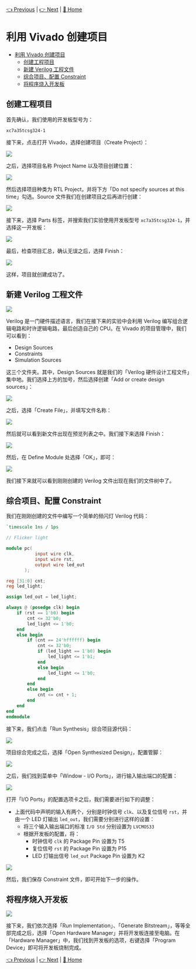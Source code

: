 [👈 Previous](./1-1_Installation.md) | [👉 Next](./1-3_Editor.md) | [🚩 Home](../README.md)

# 利用 Vivado 创建项目

- [利用 Vivado 创建项目](#%e5%88%a9%e7%94%a8-vivado-%e5%88%9b%e5%bb%ba%e9%a1%b9%e7%9b%ae)
  - [创建工程项目](#%e5%88%9b%e5%bb%ba%e5%b7%a5%e7%a8%8b%e9%a1%b9%e7%9b%ae)
  - [新建 Verilog 工程文件](#%e6%96%b0%e5%bb%ba-verilog-%e5%b7%a5%e7%a8%8b%e6%96%87%e4%bb%b6)
  - [综合项目、配置 Constraint](#%e7%bb%bc%e5%90%88%e9%a1%b9%e7%9b%ae%e9%85%8d%e7%bd%ae-constraint)
  - [将程序烧入开发板](#%e5%b0%86%e7%a8%8b%e5%ba%8f%e7%83%a7%e5%85%a5%e5%bc%80%e5%8f%91%e6%9d%bf)

## 创建工程项目

首先确认，我们使用的开发板型号为：

```
xc7a35tcsg324-1
```

接下来，点击打开 Vivado，选择创建项目（Create Project）：

![](https://i.loli.net/2019/08/27/JUIuQGpcLMg4aAi.png)

之后，选择项目名称 Project Name 以及项目创建位置：

![](https://i.loli.net/2019/08/27/vgeTp9wc6lHiGLy.png)

然后选择项目种类为 RTL Project，并将下方「Do not specify sources at this time」勾选。Source 文件我们在创建项目之后再进行创建：

![](https://i.loli.net/2019/08/27/dTZmjKGJcsNDViR.png)

接下来，选择 Parts 标签，并搜索我们实验使用开发板型号 `xc7a35tcsg324-1`，并选择这一开发板：

![](https://i.loli.net/2019/08/27/nEWkuFKgcAIDNx8.png)

最后，检查项目汇总，确认无误之后，选择 Finish：

![](https://i.loli.net/2019/08/27/HdPn3gvibyMJ1QA.png)

这样，项目就创建成功了。

## 新建 Verilog 工程文件

![](https://i.loli.net/2019/08/27/wORYmygshMWFTdj.png)

Verilog 是一门硬件描述语言，我们在接下来的实验中会利用 Verilog 编写组合逻辑电路和时许逻辑电路，最后创造自己的 CPU。在 Vivado 的项目管理中，我们可以看到：

- Design Sources
- Constraints
- Simulation Sources

这三个文件夹。其中，Design Sources 就是我们的「Verilog 硬件设计工程文件」集中地。我们选择上方的加号，然后选择创建「Add or create design sources」：

![](https://i.loli.net/2019/08/27/jl7azF6ECwUHDkM.png)

之后，选择「Create File」，并填写文件名称：

![](https://i.loli.net/2019/08/27/bu6QH1R3ZmiJxFP.png)

然后就可以看到新文件出现在预览列表之中。我们接下来选择 Finish：

![](https://i.loli.net/2019/08/27/2GPuFwxOCqKMUka.png)

然后，在 Define Module 处选择「OK」，即可：

![](https://i.loli.net/2019/08/27/CXoWtlLOdFanBsx.png)

我们接下来就可以看到刚刚创建的 Verilog 文件出现在我们的文件树中了。

## 综合项目、配置 Constraint

我们在刚刚创建的文件中编写一个简单的频闪灯 Verilog 代码：

```verilog
`timescale 1ns / 1ps

// Flicker light

module pc(
           input wire clk,
           input wire rst,
           output wire led_out
       );

reg [31:0] cnt;
reg led_light;

assign led_out = led_light;

always @ (posedge clk) begin
    if (rst == 1'b0) begin
        cnt <= 32'b0;
        led_light <= 1'b0;
    end
    else begin
        if (cnt == 24'hffffff) begin
            cnt <= 32'b0;
            if (led_light == 1'b0) begin
                led_light <= 1'b1;
            end
            else begin
                led_light <= 1'b0;
            end
        end
        else begin
            cnt <= cnt + 1;
        end
    end
end
endmodule
```

接下来，我们点击「Run Synthesis」综合项目源代码：

![](https://i.loli.net/2019/08/28/5VUxmqFgrckT94d.png)

项目综合完成之后，选择「Open Synthesized Design」，配置管脚：

![](https://i.loli.net/2019/08/28/koLNK48FTb9n2dX.png)

之后，我们找到菜单中「Window - I/O Ports」，进行输入输出端口的配置：

![](https://i.loli.net/2019/08/28/h4iC1IS5JFgtvMb.png)

打开「I/O Ports」的配置选项卡之后，我们需要进行如下的调整：

- 上面代码中声明的输入有两个，分别是时钟信号 `clk`、以及复位信号 `rst`，并由一个 LED 灯输出 `led_out`，我们需要分别进行这样的设置：
  - 将三个输入输出端口的标准 `I/O Std` 分别设置为 `LVCMOS33`
  - 根据开发板的配置，将：
    - 时钟信号 `clk` 的 Package Pin 设置为 T5
    - 复位信号 `rst` 的 Package Pin 设置为 P15
    - LED 灯输出信号 `led_out` Package Pin 设置为 K2

![](https://i.loli.net/2019/08/28/mqiy6ForcQVeYzx.png)

然后，我们保存 Constraint 文件，即可开始下一步的操作。

## 将程序烧入开发板

![](https://i.loli.net/2019/08/28/3f6mLZspWq1GUQB.png)

接下来，我们依次选择「Run Implementation」、「Generate Bitstream」，等等全部完成之后，选择「Open Hardware Manager」并将开发板连接至电脑。在「Hardware Manager」中，我们找到开发板的选项，右键选择「Program Device」即可将开发板烧制完成。

[👈 Previous](./1-1_Installation.md) | [👉 Next](./1-3_Editor.md) | [🚩 Home](../README.md)